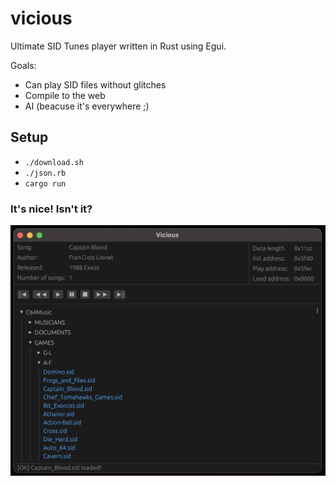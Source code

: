 # vicious

Ultimate SID Tunes player written in Rust using Egui.

Goals:
- Can play SID files without glitches
- Compile to the web
- AI (beacuse it's everywhere ;)

## Setup

- `./download.sh`
- `./json.rb`
- `cargo run`

### It's nice! Isn't it?

<p align="center">
  <img src="https://raw.githubusercontent.com/fazibear/vicious/refs/heads/master/vicious.png">
</p>

